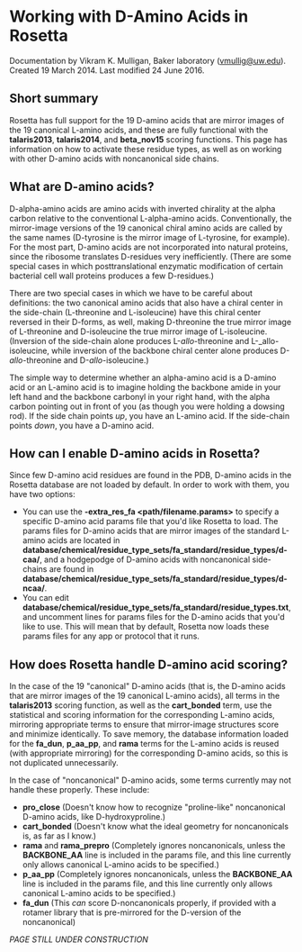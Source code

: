 # Working with D-Amino Acids in Rosetta
Documentation by Vikram K. Mulligan, Baker laboratory (vmullig@uw.edu).  Created 19 March 2014.  Last modified 24 June 2016.

## Short summary
Rosetta has full support for the 19 D-amino acids that are mirror images of the 19 canonical L-amino acids, and these are fully functional with the **talaris2013**, **talaris2014**, and **beta_nov15** scoring functions.  This page has information on how to activate these residue types, as well as on working with other D-amino acids with noncanonical side chains.

## What are D-amino acids?
D-alpha-amino acids are amino acids with inverted chirality at the alpha carbon relative to the conventional L-alpha-amino acids.  Conventionally, the mirror-image versions of the 19 canonical chiral amino acids are called by the same names (D-tyrosine is the mirror image of L-tyrosine, for example).  For the most part, D-amino acids are not incorporated into natural proteins, since the ribosome translates D-residues very inefficiently.  (There are some special cases in which posttranslational enzymatic modification of certain bacterial cell wall proteins produces a few D-residues.)

There are two special cases in which we have to be careful about definitions: the two canonical amino acids that also have a chiral center in the side-chain (L-threonine and L-isoleucine) have this chiral center reversed in their D-forms, as well, making D-threonine the true mirror image of L-threonine and D-isoleucine the true mirror image of L-isoleucine.  (Inversion of the side-chain alone produces L-_allo_-threonine and L-_allo-isoleucine, while inversion of the backbone chiral center alone produces D-_allo_-threonine and D-_allo_-isoleucine.)

The simple way to determine whether an alpha-amino acid is a D-amino acid or an L-amino acid is to imagine holding the backbone amide in your left hand and the backbone carbonyl in your right hand, with the alpha carbon pointing out in front of you (as though you were holding a dowsing rod).  If the side chain points _up_, you have an L-amino acid.  If the side-chain points _down_, you have a D-amino acid.

## How can I enable D-amino acids in Rosetta?
Since few D-amino acid residues are found in the PDB, D-amino acids in the Rosetta database are not loaded by default.  In order to work with them, you have two options:
* You can use the **-extra_res_fa <path/filename.params>** to specify a specific D-amino acid params file that you'd like Rosetta to load.  The params files for D-amino acids that are mirror images of the standard L-amino acids are located in **database/chemical/residue_type_sets/fa_standard/residue_types/d-caa/**, and a hodgepodge of D-amino acids with noncanonical side-chains are found in **database/chemical/residue_type_sets/fa_standard/residue_types/d-ncaa/**.
* You can edit **database/chemical/residue_type_sets/fa_standard/residue_types.txt**, and uncomment lines for params files for the D-amino acids that you'd like to use.  This will mean that by default, Rosetta now loads these params files for any app or protocol that it runs.

## How does Rosetta handle D-amino acid scoring?
In the case of the 19 "canonical" D-amino acids (that is, the D-amino acids that are mirror images of the 19 canonical L-amino acids), all terms in the **talaris2013** scoring function, as well as the **cart_bonded** term, use the statistical and scoring information for the corresponding L-amino acids, mirroring appropriate terms to ensure that mirror-image structures score and minimize identically.  To save memory, the database information loaded for the **fa_dun**, **p_aa_pp**, and **rama** terms for the L-amino acids is reused (with appropriate mirroring) for the corresponding D-amino acids, so this is not duplicated unnecessarily.

In the case of "noncanonical" D-amino acids, some terms currently may not handle these properly.  These include:
* **pro_close** (Doesn't know how to recognize "proline-like" noncanonical D-amino acids, like D-hydroxyproline.)
* **cart_bonded** (Doesn't know what the ideal geometry for noncanonicals is, as far as I know.)
* **rama** and **rama_prepro** (Completely ignores noncanonicals, unless the **BACKBONE_AA** line is included in the params file, and this line currently only allows canonical L-amino acids to be specified.)
* **p_aa_pp** (Completely ignores noncanonicals, unless the **BACKBONE_AA** line is included in the params file, and this line currently only allows canonical L-amino acids to be specified.)
* **fa_dun** (This _can_ score D-noncanonicals properly, if provided with a rotamer library that is pre-mirrored for the D-version of the noncanonical)

_PAGE STILL UNDER CONSTRUCTION_
